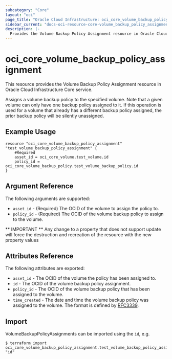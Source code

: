 ```yaml
---
subcategory: "Core"
layout: "oci"
page_title: "Oracle Cloud Infrastructure: oci_core_volume_backup_policy_assignment"
sidebar_current: "docs-oci-resource-core-volume_backup_policy_assignment"
description: |-
  Provides the Volume Backup Policy Assignment resource in Oracle Cloud Infrastructure Core service
---
```


# oci_core_volume_backup_policy_assignment
This resource provides the Volume Backup Policy Assignment resource in Oracle Cloud Infrastructure Core service.

Assigns a volume backup policy to the specified volume. Note that a given volume can
only have one backup policy assigned to it. If this operation is used for a volume that already
has a different backup policy assigned, the prior backup policy will be silently unassigned.


## Example Usage

```hcl
resource "oci_core_volume_backup_policy_assignment" "test_volume_backup_policy_assignment" {
	#Required
	asset_id = oci_core_volume.test_volume.id
	policy_id = oci_core_volume_backup_policy.test_volume_backup_policy.id
}
```

## Argument Reference

The following arguments are supported:

* `asset_id` - (Required) The OCID of the volume to assign the policy to.
* `policy_id` - (Required) The OCID of the volume backup policy to assign to the volume.


** IMPORTANT **
Any change to a property that does not support update will force the destruction and recreation of the resource with the new property values

## Attributes Reference

The following attributes are exported:

* `asset_id` - The OCID of the volume the policy has been assigned to.
* `id` - The OCID of the volume backup policy assignment.
* `policy_id` - The OCID of the volume backup policy that has been assigned to the volume.
* `time_created` - The date and time the volume backup policy was assigned to the volume. The format is defined by [RFC3339](https://tools.ietf.org/html/rfc3339). 

## Import

VolumeBackupPolicyAssignments can be imported using the `id`, e.g.

```
$ terraform import oci_core_volume_backup_policy_assignment.test_volume_backup_policy_assignment "id"
```

